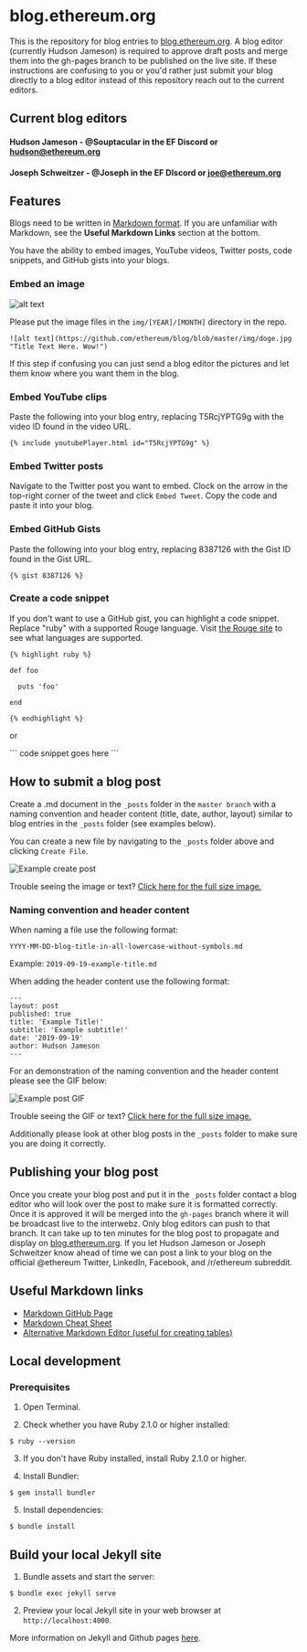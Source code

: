 # blog.ethereum.org

This is the repository for blog entries to [blog.ethereum.org](https://blog.ethereum.org). A blog editor (currently Hudson Jameson) is required to approve draft posts and merge them into the gh-pages branch to be published on the live site. If these instructions are confusing to you or you'd rather just submit your blog directly to a blog editor instead of this repository reach out to the current editors.

## Current blog editors
#### Hudson Jameson - @Souptacular in the EF Discord or hudson@ethereum.org
#### Joseph Schweitzer - @Joseph in the EF DIscord or joe@ethereum.org

## Features
Blogs need to be written in [Markdown format](https://guides.github.com/features/mastering-markdown/). If you are unfamiliar with Markdown, see the **Useful Markdown Links** section at the bottom.

You have the ability to embed images, YouTube videos, Twitter posts, code snippets, and GitHub gists into your blogs.

### Embed an image
![alt text](https://github.com/ethereum/blog/blob/master/img/doge.jpg "Mouseover Text Here. Wow!")

Please put the image files in the `img/[YEAR]/[MONTH]` directory in the repo.

```
![alt text](https://github.com/ethereum/blog/blob/master/img/doge.jpg "Title Text Here. Wow!")
```

If this step if confusing you can just send a blog editor the pictures and let them know where you want them in the blog.

### Embed YouTube clips
Paste the following into your blog entry, replacing T5RcjYPTG9g with the video ID found in the video URL.

`{% include youtubePlayer.html id="T5RcjYPTG9g" %}`

### Embed Twitter posts
Navigate to the Twitter post you want to embed. Clock on the arrow in the top-right corner of the tweet and click `Embed Tweet`. Copy the code and paste it into your blog.

### Embed GitHub Gists
Paste the following into your blog entry, replacing 8387126 with the Gist ID found in the Gist URL.

`{% gist 8387126 %}`

### Create a code snippet
If you don't want to use a GitHub gist, you can highlight a code snippet. Replace "ruby" with a supported Rouge language.
Visit [the Rouge site](http://rouge.jneen.net/) to see what languages are supported.

```
{% highlight ruby %}

def foo

  puts 'foo'

end

{% endhighlight %}
```

or

\```
code snippet goes here
\```

## How to submit a blog post
Create a .md document in the `_posts` folder in the `master branch` with a naming convention and header content (title, date, author, layout) similar to blog entries in the `_posts` folder (see examples below).

You can create a new file by navigating to the `_posts` folder above and clicking `Create File`.

![Example create post](https://blog.ethereum.org/img/2019/readme/new_file.png)

Trouble seeing the image or text? [Click here for the full size image.](https://blog.ethereum.org/img/2019/readme/new_file.png)

### Naming convention and header content
When naming a file use the following format:

`YYYY-MM-DD-blog-title-in-all-lowercase-without-symbols.md`

Example: `2019-09-19-example-title.md`

When adding the header content use the following format:

```
---
layout: post
published: true
title: 'Example Title!'
subtitle: 'Example subtitle!'
date: '2019-09-19'
author: Hudson Jameson
---
```

For an demonstration of the naming convention and the header content please see the GIF below:

![Example post GIF](https://blog.ethereum.org/img/2019/readme/create_post_ani.gif)

Trouble seeing the GIF or text? [Click here for the full size image.](https://blog.ethereum.org/img/2019/readme/create_post_ani.gif)

Additionally please look at other blog posts in the `_posts` folder to make sure you are doing it correctly.

## Publishing your blog post
Once you create your blog post and put it in the `_posts` folder contact a blog editor who will look over the post to make sure it is formatted correctly. Once it is approved it will be merged into the `gh-pages` branch where it will be broadcast live to the interwebz. Only blog editors can push to that branch. It can take up to ten minutes for the blog post to propagate and display on [blog.ethereum.org](blog.ethereum.org). If you let Hudson Jameson or Joseph Schweitzer know ahead of time we can post a link to your blog on the official @ethereum Twitter, LinkedIn, Facebook, and /r/ethereum subreddit.

## Useful Markdown links
- [Markdown GitHub Page](https://guides.github.com/features/mastering-markdown/)
- [Markdown Cheat Sheet](https://github.com/adam-p/markdown-here/wiki/Markdown-Cheatsheet)
- [Alternative Markdown Editor (useful for creating tables)](https://hackmd.io/)

## Local development

### Prerequisites

1. Open Terminal.

2. Check whether you have Ruby 2.1.0 or higher installed:

```
$ ruby --version
```

3. If you don't have Ruby installed, install Ruby 2.1.0 or higher.

4. Install Bundler:

```
$ gem install bundler
```

5. Install dependencies:

```
$ bundle install
```

## Build your local Jekyll site

1. Bundle assets and start the server:

```
$ bundle exec jekyll serve
```

2. Preview your local Jekyll site in your web browser at `http://localhost:4000`.

More information on Jekyll and Github pages [here](https://help.github.com/en/enterprise/2.14/user/articles/setting-up-your-github-pages-site-locally-with-jekyll).
